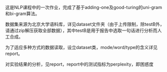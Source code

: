 这是NLP课程中的一次作业，完成了基于adding-one及good-turing的uni-gram和bi-gram算法。

数据集来源为北京大学语料库，详见dataset文件夹（由于上传限制，除testB外，请通过zip解压获取全部数据），其中testB是用于报告中选取一句话进行分析而人工合成。

为了适应多种方式的数据读取，设立dataset类，mode/word/type的含义详见report。

对实验结果的分析，见report，report中的测试指标为perplexity，即困惑度
